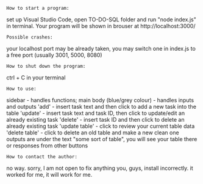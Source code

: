     How to start a program:
set up Visual Studio Code, open TO-DO-SQL folder and run "node index.js" in terminal. Your program will be shown in brouser at http://localhost:3000/

    Possible crashes:
your localhost port may be already taken, you may switch one in index.js to a free port (usually 3001, 5000, 8080)

    How to shut down the program:
ctrl + C in your terminal

    How to use:
sidebar - handles functions; main body (blue/grey colour) - handles inputs and outputs
'add' - insert task text and then click to add a new task into the table
'update' - insert task text and task ID, then click to update/edit an already existing task
'delete' - insert task ID and then click to delete an already existing task
'update table' - click to review your current table data
'delete table' - click to delete an old table and make a new clean one
outputs are under the text "some sort of table", you will see your table there or responses from other buttons

    How to contact the author:
no way. sorry, I am not open to fix anything you, guys, install incorrectly. it worked for me, it will work for me.